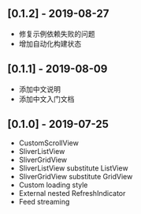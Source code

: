## [0.1.2] - 2019-08-27

* 修复示例依赖失败的问题
* 增加自动化构建状态

## [0.1.1] - 2019-08-09

* 添加中文说明
* 添加中文入门文档

## [0.1.0] - 2019-07-25

* CustomScrollView
* SliverListView
* SliverGridView
* SliverListView substitute ListView
* SliverGridView substitute GridView
* Custom loading style
* External nested RefreshIndicator
* Feed streaming
